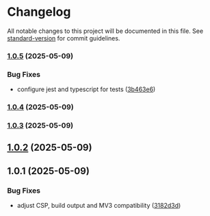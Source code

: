 # Changelog

All notable changes to this project will be documented in this file. See [standard-version](https://github.com/conventional-changelog/standard-version) for commit guidelines.

### [1.0.5](https://github.com/hugosantos-io/leben-in-deutschland-extension/compare/v1.0.4...v1.0.5) (2025-05-09)

### Bug Fixes

* configure jest and typescript for tests ([3b463e6](https://github.com/hugosantos-io/leben-in-deutschland-extension/commit/3b463e69e79ade8a196505c20cb716a153145527))

### [1.0.4](https://github.com/hugosantos-io/leben-in-deutschland-extension/compare/v1.0.3...v1.0.4) (2025-05-09)

### [1.0.3](https://github.com/hugosantos-io/leben-in-deutschland-extension/compare/v1.0.2...v1.0.3) (2025-05-09)

## [1.0.2](https://github.com/hugosantos-io/leben-in-deutschland-extension/compare/v1.0.1...v1.0.2) (2025-05-09)

## 1.0.1 (2025-05-09)

### Bug Fixes

* adjust CSP, build output and MV3 compatibility ([3182d3d](https://github.com/hugosantos-io/leben-in-deutschland-extension/commit/3182d3d2ce488f2a96750279ea41b001e5e7827e))
